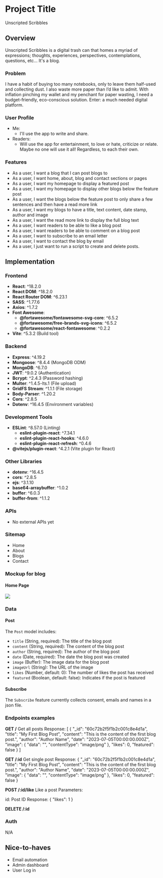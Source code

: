 # Project Title

Unscripted Scribbles

## Overview

Unscripted Scribbles is a digital trash can that homes a myriad of expressions; thoughts, experiences, perspectives, contemplations, questions, etc... It's a blog.

### Problem

I have a habit of buying too many notebooks, only to leave them half-used and collecting dust. I also waste more paper than I’d like to admit. With inflation pinching my wallet and my penchant for paper wasting, I need a budget-friendly, eco-conscious solution. Enter: a much needed digital platform.

### User Profile

- Me:
  - I'll use the app to write and share.
- Readers:
  - Will use the app for entertainment, to love or hate, criticize or relate. Maybe no one will use it all! Regardless, to each their own.

### Features

- As a user, I want a blog that I can post blogs to
- As a user, I want home, about, blog and contact sections or pages
- As a user, I want my homepage to display a featured post
- As a user, I want my homepage to display other blogs below the feature post
- As a user, I want the blogs below the feature post to only share a few sentences and then have a read more link
- As a user, I want my blogs to have a title, text content, date stamp, author and image
- As a user, I want the read more link to display the full blog text
- As a user, I want readers to be able to like a blog post
- As a user, I want readers to be able to comment on a blog post
- As a user, I want to subscribe to an email letter
- As a user, I want to contact the blog by email
- As a user, I just want to run a script to create and delete posts.

## Implementation

### Frontend

- **React**: ^18.2.0
- **React DOM**: ^18.2.0
- **React Router DOM**: ^6.23.1
- **SASS**: ^1.77.6
- **Axios**: ^1.7.2
- **Font Awesome**:
  - **@fortawesome/fontawesome-svg-core**: ^6.5.2
  - **@fortawesome/free-brands-svg-icons**: ^6.5.2
  - **@fortawesome/react-fontawesome**: ^0.2.2
- **Vite**: ^5.3.2 (Build tool)

### Backend

- **Express**: ^4.19.2
- **Mongoose**: ^8.4.4 (MongoDB ODM)
- **MongoDB**: ^6.7.0
- **JWT**: ^9.0.2 (Authentication)
- **Bcrypt**: ^2.4.3 (Password hashing)
- **Multer**: ^1.4.5-lts.1 (File upload)
- **GridFS Stream**: ^1.1.1 (File storage)
- **Body-Parser**: ^1.20.2
- **Cors**: ^2.8.5
- **Dotenv**: ^16.4.5 (Environment variables)

### Development Tools

- **ESLint**: ^8.57.0 (Linting)
  - **eslint-plugin-react**: ^7.34.1
  - **eslint-plugin-react-hooks**: ^4.6.0
  - **eslint-plugin-react-refresh**: ^0.4.6
- **@vitejs/plugin-react**: ^4.2.1 (Vite plugin for React)

### Other Libraries

- **dotenv**: ^16.4.5
- **cors**: ^2.8.5
- **ejs**: ^3.1.10
- **base64-arraybuffer**: ^1.0.2
- **buffer**: ^6.0.3
- **buffer-from**: ^1.1.2

### APIs

- No external APIs yet

### Sitemap

- Home
- About
- Blogs
- Contact

### Mockup for blog

#### Home Page

![](sketchblog.png)

### Data

#### Post

The `Post` model includes:

- `title` (String, required): The title of the blog post
- `content` (String, required): The content of the blog post
- `author` (String, required): The author of the blog post
- `date` (Date, required): The date the blog post was created
- `image` (Buffer): The image data for the blog post
- `imageUrl` (String): The URL of the image
- `likes` (Number, default: 0): The number of likes the post has received
- `featured` (Boolean, default: false): Indicates if the post is featured

#### Subscribe

The `Subscribe` feature currently collects consent, emails and names in a json file.

### Endpoints examples

**GET /**
Get all posts
Response:
[
{
"_id": "60c72b2f5f1b2c001c8e4d1a",
"title": "My First Blog Post",
"content": "This is the content of the first blog post.",
"author": "Author Name",
"date": "2023-07-05T00:00:00.000Z",
"image": {
"data": "<image data>",
"contentType": "image/png"
},
"likes": 0,
"featured": false
}
]

**GET /:id**
Get single post
Response:
{
"\_id": "60c72b2f5f1b2c001c8e4d1a",
"title": "My First Blog Post",
"content": "This is the content of the first blog post.",
"author": "Author Name",
"date": "2023-07-05T00:00:00.000Z",
"image": {
"data": "<image data>",
"contentType": "image/png"
},
"likes": 0,
"featured": false
}

**POST /:id/like**
Like a post
Parameters:

id: Post ID
Response:
{
"likes": 1
}

**DELETE /:id**

### Auth

N/A

##

## Nice-to-haves

- Email automation
- Admin dashboard
- User Log in
